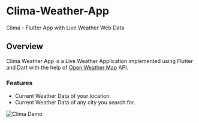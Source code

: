 # Clima-Weather-App
Clima - Flutter App with Live Weather Web Data

## Overview
Clima Weather App is a Live Weather Application implemented using Flutter and Dart with the help of [Open Weather Map](https://openweathermap.org/) API.

### Features

* Current Weather Data of your location.
* Current Weather Data of any city you search for.


![Clima Demo](https://user-images.githubusercontent.com/47731377/115956560-bb3dc200-a4fd-11eb-8149-7d83473d943f.gif)
